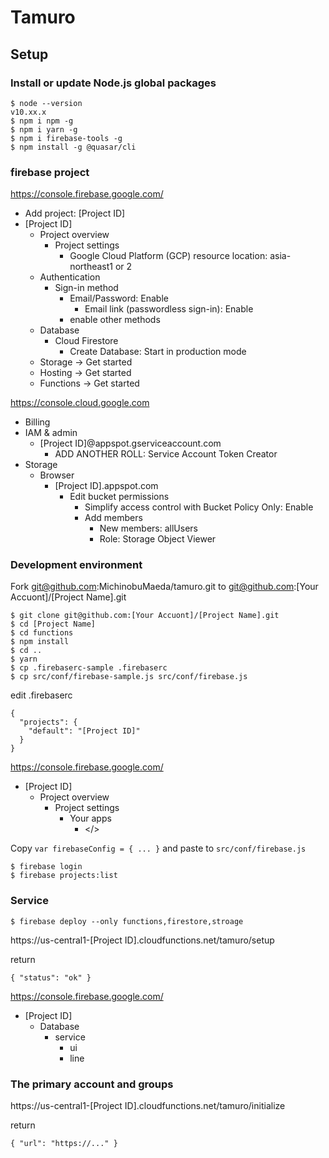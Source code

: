 Tamuro
=======

## Setup

### Install or update Node.js global packages

```
$ node --version
v10.xx.x
$ npm i npm -g
$ npm i yarn -g
$ npm i firebase-tools -g
$ npm install -g @quasar/cli
```

### firebase project

https://console.firebase.google.com/

 * Add project: [Project ID]
 * [Project ID]
   * Project overview
     * Project settings
       * Google Cloud Platform (GCP) resource location: asia-northeast1 or 2
   * Authentication
     * Sign-in method
       * Email/Password: Enable
         * Email link (passwordless sign-in): Enable
       * enable other methods
   * Database
     * Cloud Firestore
       * Create Database: Start in production mode
   * Storage -> Get started
   * Hosting -> Get started
   * Functions -> Get started

https://console.cloud.google.com

 * Billing
 * IAM & admin
   * [Project ID]@appspot.gserviceaccount.com
     * ADD ANOTHER ROLL: Service Account Token Creator
 * Storage
   * Browser
     * [Project ID].appspot.com
       * Edit bucket permissions
         * Simplify access control with Bucket Policy Only: Enable
         * Add members
           * New members: allUsers
           * Role: Storage Object Viewer

### Development environment

Fork git@github.com:MichinobuMaeda/tamuro.git
to git@github.com:[Your Accuont]/[Project Name].git

```
$ git clone git@github.com:[Your Accuont]/[Project Name].git
$ cd [Project Name]
$ cd functions
$ npm install
$ cd ..
$ yarn
$ cp .firebaserc-sample .firebaserc
$ cp src/conf/firebase-sample.js src/conf/firebase.js
```

edit .firebaserc

```
{
  "projects": {
    "default": "[Project ID]"
  }
}
```

https://console.firebase.google.com/
 * [Project ID]
   * Project overview
     * Project settings
       * Your apps
         * </>

Copy ``var firebaseConfig = { ... }`` and paste to ``src/conf/firebase.js``

```
$ firebase login
$ firebase projects:list
```

### Service

```
$ firebase deploy --only functions,firestore,stroage
```

https://us-central1-[Project ID].cloudfunctions.net/tamuro/setup

return

```
{ "status": "ok" }
```

https://console.firebase.google.com/
 * [Project ID]
   * Database
     * service
       * ui
       * line

### The primary account and groups

https://us-central1-[Project ID].cloudfunctions.net/tamuro/initialize

return

```
{ "url": "https://..." }
```
